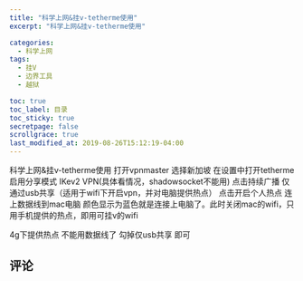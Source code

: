 ```yaml
---
title: "科学上网&挂v-tetherme使用"
excerpt: "科学上网&挂v-tetherme使用"

categories:
  - 科学上网
tags:
  - 挂V
  - 边界工具
  - 越狱

toc: true
toc_label: 目录
toc_sticky: true
secretpage: false
scrollgrace: true
last_modified_at: 2019-08-26T15:12:19-04:00
---
```


科学上网&挂v-tetherme使用
打开vpnmaster 选择新加坡
在设置中打开tetherme
启用分享模式 IKev2 VPN(具体看情况，shadowsocket不能用)
点击持续广播 仅通过usb共享（适用于wifi下开启vpn，并对电脑提供热点）
点击开启个人热点 连上数据线到mac电脑 颜色显示为蓝色就是连接上电脑了。此时关闭mac的wifi，只用手机提供的热点，即用可挂v的wifi


4g下提供热点 不能用数据线了
勾掉仅usb共享 即可


## 评论




